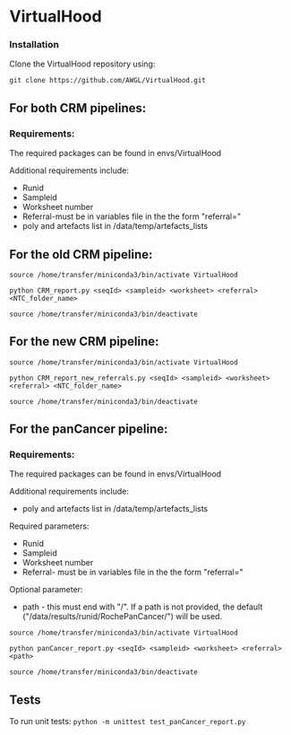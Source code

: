 # VirtualHood

### Installation

Clone the VirtualHood repository using:

```
git clone https://github.com/AWGL/VirtualHood.git
```
## For both CRM pipelines:

### Requirements:

The required packages can be found in envs/VirtualHood

Additional requirements include:

* Runid
* Sampleid
* Worksheet number
* Referral-must be in variables file in the the form "referral=<referral>"
* poly and artefacts list in /data/temp/artefacts_lists


## For the old CRM  pipeline:

```
source /home/transfer/miniconda3/bin/activate VirtualHood

python CRM_report.py <seqId> <sampleid> <worksheet> <referral> <NTC_folder_name>

source /home/transfer/miniconda3/bin/deactivate
```


## For the new CRM  pipeline:


```
source /home/transfer/miniconda3/bin/activate VirtualHood

python CRM_report_new_referrals.py <seqId> <sampleid> <worksheet> <referral> <NTC_folder_name>

source /home/transfer/miniconda3/bin/deactivate
```


## For the panCancer pipeline:

### Requirements:

The required packages can be found in envs/VirtualHood

Additional requirements include:

* poly and artefacts list in /data/temp/artefacts_lists

Required parameters:
* Runid
* Sampleid
* Worksheet number
* Referral- must be in variables file in the the form "referral=<referral>"

Optional parameter:

* path - this must end with "/". If a path is not provided, the default ("/data/results/runid/RochePanCancer/") will be used.
  

```
source /home/transfer/miniconda3/bin/activate VirtualHood

python panCancer_report.py <seqId> <sampleid> <worksheet> <referral> <path>

source /home/transfer/miniconda3/bin/deactivate
```

## Tests

To run unit tests:
`python -m unittest test_panCancer_report.py`

